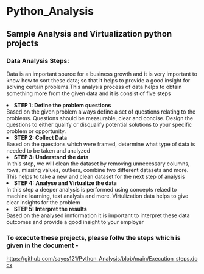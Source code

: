 # Python_Analysis
## Sample Analysis and Virtualization python projects 
### Data Analysis Steps:
Data is an important source for a business growth and it is very important to know how to sort these data; so that it helps to provide a good insight for solving certain problems.This analysis process of data helps to obtain something more from the given data and it is consist of five steps

<li><b>STEP 1: Define the problem questions</b></li>
Based on the given problem always define a set of questions relating to the problems. Questions should be measurable, clear and concise. Design the questions to either qualify or disqualify potential solutions to your specific problem or opportunity. <br>
<li><b>STEP 2: Collect Data</b></li>
Based on the questions which were framed, determine what type of data is needed to be taken and analyzed<br>
<li><b>STEP 3: Understand the data</b></li>
In this step, we will clean the dataset by removing unnecessary columns, rows, missing values, outliers, combine two different datasets and more. This helps to take a new and clean dataset for the next step of analysis <br>
<li><b>STEP 4: Analyse and Virtualize the data</b></li>
In this step a deeper analysis is performed using concepts relaed to machine learning, text analysis and more. Virtulization data helps to give clear insights for the problem<br>
<li><b>STEP 5: Interpret the results</b></li>
Based on the analysed innformation it is important to interpret these data outcomes and provide a good insight to your employer


### To execute these projects, please follw the steps which is given in the document - 
https://github.com/sayes121/Python_Analysis/blob/main/Execution_steps.docx
